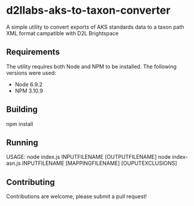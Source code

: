 # d2llabs-aks-to-taxon-converter

A simple utility to convert exports of AKS standards data to a taxon path XML format campatible with D2L Brightspace

## Requirements

The utility requires both Node and NPM to be installed. The following versions were used:
- Node 6.9.2
- NPM 3.10.9

## Building

npm install

## Running

USAGE:
   node index.js INPUTFILENAME [OUTPUTFILENAME]
   node index-asn.js INPUTFILENAME [MAPPINGFILENAME] [OUPUTEXCLUSIONS]

## Contributing
Contributions are welcome, please submit a pull request!
